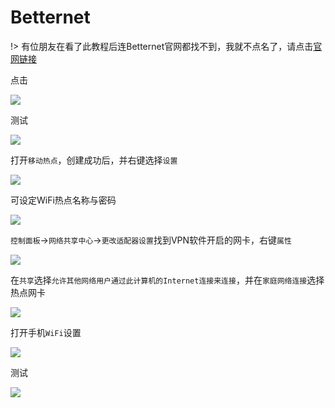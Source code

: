 # Betternet

!> 有位朋友在看了此教程后连Betternet官网都找不到，我就不点名了，请点击[官网链接](https://www.betternet.co/)

点击

![](https://raw.githubusercontent.com/loremwalker/fq-book/master/docs/images/2018-04-29_022009.png)

测试

![](https://raw.githubusercontent.com/loremwalker/fq-book/master/docs/images/2018-04-30_124624.png)

打开`移动热点`，创建成功后，并右键选择`设置`

![](https://raw.githubusercontent.com/loremwalker/fq-book/master/docs/images/2018-05-08_213716.png)

可设定WiFi热点名称与密码

![](https://raw.githubusercontent.com/loremwalker/fq-book/master/docs/images/2018-05-08_214959.png)

`控制面板`->`网络共享中心`->`更改适配器设置`找到VPN软件开启的网卡，右键`属性`

![](https://raw.githubusercontent.com/loremwalker/fq-book/master/docs/images/2018-05-08_221121.png)

在`共享`选择`允许其他网络用户通过此计算机的Internet连接来连接`，并在`家庭网络连接`选择热点网卡

![](https://raw.githubusercontent.com/loremwalker/fq-book/master/docs/images/2018-05-08_221920.png)

打开手机`WiFi`设置

![](https://raw.githubusercontent.com/loremwalker/fq-book/master/docs/images/QQ20180508224410.png)

测试

![](https://raw.githubusercontent.com/loremwalker/fq-book/master/docs/images/QQ20180508224420.png)
